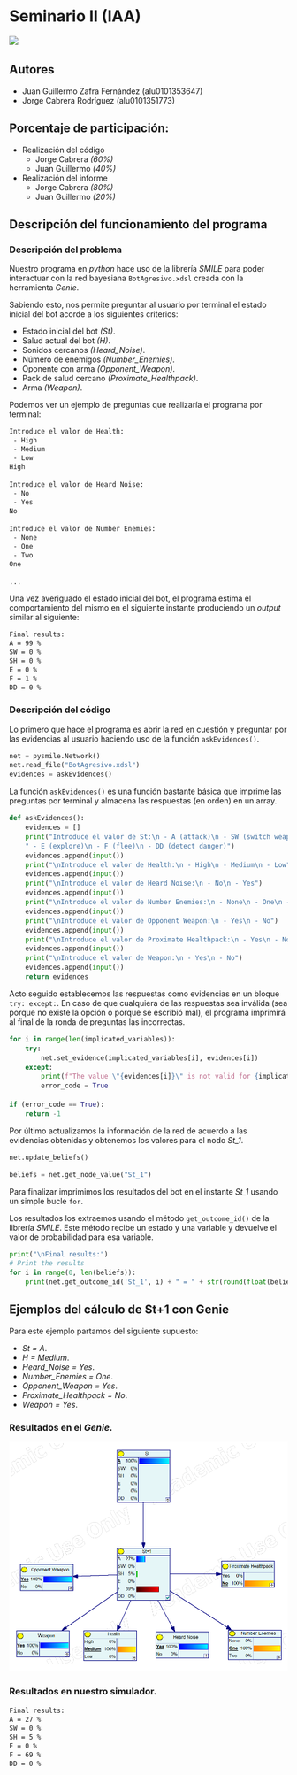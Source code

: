 # Seminario II (IAA)

[![](https://img.shields.io/badge/GitHub-100000?style=for-the-badge&logo=github&logoColor=white
)](https://github.com/alu0101351773/aggresive-bot.git)


## Autores

- Juan Guillermo Zafra Fernández (alu0101353647)
- Jorge Cabrera Rodríguez (alu0101351773)

## Porcentaje de participación:

- Realización del código
  - Jorge Cabrera _(60%)_
  - Juan Guillermo _(40%)_
- Realización del informe
  - Jorge Cabrera _(80%)_
  - Juan Guillermo _(20%)_

## Descripción del funcionamiento del programa

### Descripción del problema

Nuestro programa en _python_ hace uso de la librería _SMILE_ para poder
interactuar con la red bayesiana `BotAgresivo.xdsl` creada con la 
herramienta _Genie_.

Sabiendo esto, nos permite preguntar al usuario por terminal el estado
inicial del bot acorde a los siguientes criterios:

- Estado inicial del bot _(St)_.
- Salud actual del bot _(H)_.
- Sonidos cercanos _(Heard\_Noise)_.
- Número de enemigos _(Number\_Enemies)_.
- Oponente con arma _(Opponent\_Weapon)_.
- Pack de salud cercano _(Proximate\_Healthpack)_.
- Arma _(Weapon)_.

Podemos ver un ejemplo de preguntas que realizaría el programa por terminal:

```
Introduce el valor de Health:
 - High
 - Medium
 - Low
High

Introduce el valor de Heard Noise:
 - No
 - Yes
No

Introduce el valor de Number Enemies:
 - None
 - One
 - Two
One

...
```

Una vez averiguado el estado inicial del bot, el programa estima el
comportamiento del mismo en el siguiente instante produciendo un _output_
similar al siguiente:

```
Final results:
A = 99 %
SW = 0 %
SH = 0 %
E = 0 %
F = 1 %
DD = 0 %
```

### Descripción del código

Lo primero que hace el programa es abrir la red en cuestión y preguntar
por las evidencias al usuario haciendo uso de la función `askEvidences()`.

```py
net = pysmile.Network()
net.read_file("BotAgresivo.xdsl")
evidences = askEvidences()
```

La función `askEvidences()` es una función bastante básica que imprime las
preguntas por terminal y almacena las respuestas (en orden) en un array.

```py
def askEvidences():
	evidences = []
	print("Introduce el valor de St:\n - A (attack)\n - SW (switch weapon)\n - SH (switch health)\n" +
	" - E (explore)\n - F (flee)\n - DD (detect danger)")
	evidences.append(input()) 
	print("\nIntroduce el valor de Health:\n - High\n - Medium\n - Low")
	evidences.append(input())
	print("\nIntroduce el valor de Heard Noise:\n - No\n - Yes")
	evidences.append(input())
	print("\nIntroduce el valor de Number Enemies:\n - None\n - One\n - Two")
	evidences.append(input())
	print("\nIntroduce el valor de Opponent Weapon:\n - Yes\n - No")
	evidences.append(input())
	print("\nIntroduce el valor de Proximate Healthpack:\n - Yes\n - No")
	evidences.append(input())
	print("\nIntroduce el valor de Weapon:\n - Yes\n - No")
	evidences.append(input())
	return evidences
```

Acto seguido establecemos las respuestas como evidencias en un bloque 
`try: except:`. En caso de que cualquiera de las respuestas sea inválida 
(sea porque no existe la opción o porque se escribió mal), el programa imprimirá al final de la ronda de preguntas las incorrectas.

```py
for i in range(len(implicated_variables)):
	try:
		net.set_evidence(implicated_variables[i], evidences[i])
	except:
		print(f"The value \"{evidences[i]}\" is not valid for {implicated_variables[i]}")
		error_code = True

if (error_code == True):
    return -1
```

Por último actualizamos la información de la red de acuerdo a las
evidencias obtenidas y obtenemos los valores para el nodo _St\_1_.

```py
net.update_beliefs()
```

```py
beliefs = net.get_node_value("St_1")
```

Para finalizar imprimimos los resultados del bot en el instante _St\_1_
usando un simple bucle `for`.

Los resultados los extraemos usando el método `get_outcome_id()` de la
librería _SMILE_. Este método recibe un estado y una variable y devuelve
el valor de probabilidad para esa variable.

```py
print("\nFinal results:")
# Print the results
for i in range(0, len(beliefs)):
    print(net.get_outcome_id('St_1', i) + " = " + str(round(float(beliefs[i] * 100))) + " %")
```

## Ejemplos del cálculo de St+1 con Genie

Para este ejemplo partamos del siguiente supuesto:

- _St = A_.
- _H = Medium_.
- _Heard\_Noise = Yes_.
- _Number\_Enemies = One_.
- _Opponent\_Weapon = Yes_.
- _Proximate\_Healthpack = No_.
- _Weapon = Yes_.

### Resultados en el _Genie_.

![](docs/genie_output.png)

### Resultados en nuestro simulador.

```
Final results:
A = 27 %
SW = 0 %
SH = 5 %
E = 0 %
F = 69 %
DD = 0 %
```